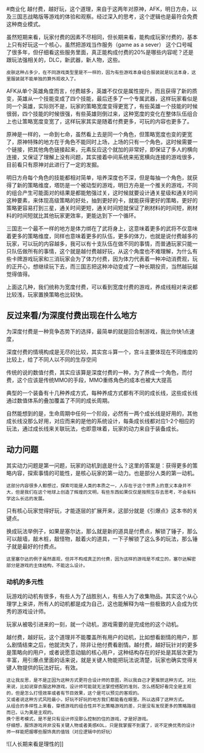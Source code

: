 #商业化
越付费，越好玩，这个道理，来自于这两年对原神，AFK，明日方舟，以及三国志战略版等游戏的体验和观察。经过深入的思考，这个逻辑也是最符合免费这种商业模式。

虽然短期来看，玩家付费的因素不尽相同，但长期来看，能构成玩家付费的，基本上只有好玩这一个核心，虽然把游戏当作服务（game as a sever） 这个口号喊了很多年，但仔细看这些服务里面，真正能构成付费的20%是哪些内容呢？还是跟玩法强相关的，DLC，新武器，新人物，这些。

	皮肤这种占多少，在不同游戏类型里是不一样的，因为有些游戏本身组合服装就是玩法本身，这里服装就不能单独的算外观收入了。

AFK从单个英雄角度而言，付费越多，英雄不仅仅是属性提升，而且获得了新的质变，英雄从一个技能变成了四个技能，最后还多了一个专属武器，这样玩家看似是同一个英雄，实际则不是，玩家的策略宽度变得更宽了，有些英雄一个技能的时候很弱，四个技能的时候很强，有些英雄则倒过来，这种宽度的变化在整体队伍组合上也让策略宽度变宽了，这样玩家其实是随着付费更多，可玩的内容也更多了。

原神是一样的，一命到七命，虽然看上去是同一个角色，但策略宽度也变的更宽了，原神特殊的地方在于角色不能同时上场，上场的只有一个角色，这时候需要一个链接，把其他角色链接起来，元素反应这个就加的非常好，即保证了多人的横向连接，又保证了理解上没有问题，其实接着中间系统来拓宽横向连接的游戏很多，目前看只有原神对此进行了一定的发掘。

明日方舟每个角色的技能都相对简单，培养深度也不深，但是每抽一个角色，就获得了新的策略维度，塔防是一个被动型的游戏，明日方舟是一个推关的游戏，不同的组合产生可能面对的结果是都能勉强过关，这时候就要设计通关星级和通关时间这种要素，来体现高级策略的好处，抽到更好的卡，就能获得更好的策略，更好的策略更容易打到三星，通关时间更短，通关时间短就保证了刷材料的时间短，刷材料的时间短就比其他玩家更效率，更能达到下一个循环。

三国志一个最不一样的地方是体力绑在了武将身上，这意味着更多的武将不仅意味着更多的策略维度，同样也意味着更多的队伍，更多的体力，也就是说付费越多的玩家，可以玩的内容越多，我可以有十支队伍在做不同的事情，而普通玩家只能一只队伍做所有的事情，这个就是越付费越好玩，从这个角度也不难理解，为什么有些卡牌游戏玩家和三消玩家会为了体力付费，因为体力代表着一种冲动消费观，玩的正开心，想继续玩下去，而三国志把这种冲动变成了一种长期投资，当然越玩越觉得值得。

上面这几种，我们统称为宽度付费，可以看到宽度付费的游戏，养成线相对来说都比较浅，玩家置换策略也比较快。

## 反过来看/为深度付费出现在什么地方

为深度付费是一种竞争态势下的选择，最简单的就是回合制游戏，我比你快1点速度，

深度付费的情境构成是无尽的比较，其实宫斗算一个，宫斗主要体现在不同维度的比较上，给了不同人以不同的生存空间

传统的说的数值付费，其实应该算是深度付费的一种，为了养成一个角色，而付费，这个应该是传统MMO的手段，MMO重练角色的成本也被大大提高

典型的一个装备有十几种养成方式，每种养成方式都有不同的成长线，这些成长线通过数值体系的叠加覆盖了不同的成长周期。

自然能想到的是，生命周期中任何一个阶段，必然有一两个成长线是好用的，其他成长线没那么好用，对应而来的是他的系统设计，每条成长线都对应1-2个相应的玩法，通过成长线来关联玩法，也即意味着，玩家的动力来自于装备成长。

## 动力问题

其实动力问题是第一问题，玩家的动机到底是什么？这里的答案是：获得更多的策略内容，探索事情的可能性，是核心玩家的第一动力。也是部分人类的第一动机。

	这部分内容很多人都想过，探索可能是人类的本质之一，人存在于这个世界上的意义本身并不大，但是我们在这个地球上创造了辉煌的文明，有些东西如果仅仅是按照生存去思考，不会有科学这么长远的发展。

只有核心玩家觉得好玩，才能逐层的扩展开来，这部分就是《引爆点》这本书的关键点。

换成玩法举例子，如果是塞尔达，那么就是新的道具是付费点，解锁了锤子，那么可以敲墙，敲木桩，敲怪物，敲着火的道具，一下子解锁了这么多的玩法，那么锤子就是最好的付费点。

	这里塞尔达的例子虽然直观，但并不构成真正的付费，因为这样的游戏是不成立的，塞尔达解密部分是游戏的主体结构，不能这么设计。

### 动机的多元性

玩游戏的动机有很多，有些人为了战胜别人，有些人为了收集物品，其实这个从心理学上来讲，所有人的动机都是成为自己，这也能解释为啥一些极致的人会成为优秀的游戏设计师。

玩家从被吸引进来的一刻，就一个动机，游戏需要的是完成他的这个动机。

越付费，越好玩，这个道理并不能覆盖所有用户的动机，比如想看剧情的用户，那么剧情结束之后，他就流失了，除非让他付费看剧情。越付费，越好玩针对的更多是策略向的用户，或者说愿意动脑的核心用户，这种结构存在的好处是其层次更为丰富，用引爆点里面的话来说，就是关键人物能把玩法说清楚，玩家也确实觉得关键人物提供的玩法好玩，有效。

	这让我反思，是不是正因为这种方式更符合设计师的意图，所以我自己才更推崇这种方式。对比来说，比如说穿衣服这种游戏，设计师可能就无法掌控搭配的准则，怎么搭配好看完全是主观的，但是怎么打怪效率或者有节目效果，这个是可以预见的客观的。
	又或者说这种方式风险最小，好玩不好玩的地方我们都能看在眼里。所以选择了这种方式。
	从组合的多样性上来看，穿搭游戏的组合性并不比策略游戏的差，只是没有发现更多的策略路径而已，认为美是主观的。
	换个思考模式，是不是只有设计师没那么控制的住的游戏，才是好游戏。
	仔细想，服饰游戏并非没有关键人物或者美感KOL，只是我掌握不到罢了，说不定换优秀的设计师一样能把握哪些服饰真的值钱（对应逻辑中的好玩）










![[人长期来看是理性的]]

